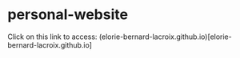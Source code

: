 # personal-website

Click on this link to access: (elorie-bernard-lacroix.github.io)[elorie-bernard-lacroix.github.io]
